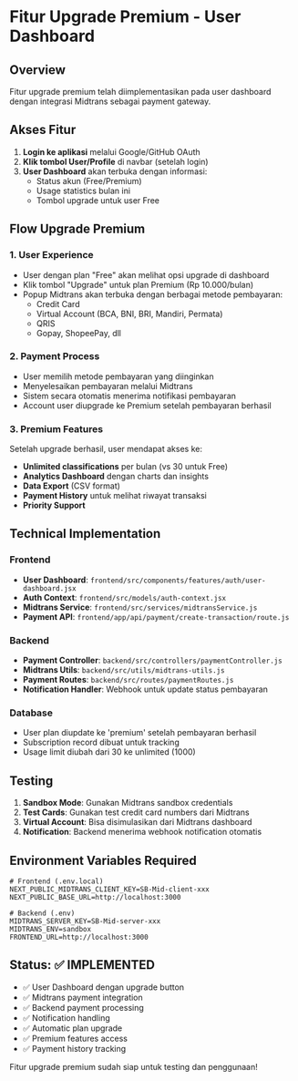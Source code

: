 # Fitur Upgrade Premium - User Dashboard

## Overview
Fitur upgrade premium telah diimplementasikan pada user dashboard dengan integrasi Midtrans sebagai payment gateway.

## Akses Fitur
1. **Login ke aplikasi** melalui Google/GitHub OAuth
2. **Klik tombol User/Profile** di navbar (setelah login)
3. **User Dashboard** akan terbuka dengan informasi:
   - Status akun (Free/Premium)
   - Usage statistics bulan ini
   - Tombol upgrade untuk user Free

## Flow Upgrade Premium

### 1. User Experience
- User dengan plan "Free" akan melihat opsi upgrade di dashboard
- Klik tombol "Upgrade" untuk plan Premium (Rp 10.000/bulan)
- Popup Midtrans akan terbuka dengan berbagai metode pembayaran:
  - Credit Card
  - Virtual Account (BCA, BNI, BRI, Mandiri, Permata)
  - QRIS
  - Gopay, ShopeePay, dll

### 2. Payment Process
- User memilih metode pembayaran yang diinginkan
- Menyelesaikan pembayaran melalui Midtrans
- Sistem secara otomatis menerima notifikasi pembayaran
- Account user diupgrade ke Premium setelah pembayaran berhasil

### 3. Premium Features
Setelah upgrade berhasil, user mendapat akses ke:
- **Unlimited classifications** per bulan (vs 30 untuk Free)
- **Analytics Dashboard** dengan charts dan insights
- **Data Export** (CSV format)
- **Payment History** untuk melihat riwayat transaksi
- **Priority Support**

## Technical Implementation

### Frontend
- **User Dashboard**: `frontend/src/components/features/auth/user-dashboard.jsx`
- **Auth Context**: `frontend/src/models/auth-context.jsx`
- **Midtrans Service**: `frontend/src/services/midtransService.js`
- **Payment API**: `frontend/app/api/payment/create-transaction/route.js`

### Backend
- **Payment Controller**: `backend/src/controllers/paymentController.js`
- **Midtrans Utils**: `backend/src/utils/midtrans-utils.js`
- **Payment Routes**: `backend/src/routes/paymentRoutes.js`
- **Notification Handler**: Webhook untuk update status pembayaran

### Database
- User plan diupdate ke 'premium' setelah pembayaran berhasil
- Subscription record dibuat untuk tracking
- Usage limit diubah dari 30 ke unlimited (1000)

## Testing
1. **Sandbox Mode**: Gunakan Midtrans sandbox credentials
2. **Test Cards**: Gunakan test credit card numbers dari Midtrans
3. **Virtual Account**: Bisa disimulasikan dari Midtrans dashboard
4. **Notification**: Backend menerima webhook notification otomatis

## Environment Variables Required
```
# Frontend (.env.local)
NEXT_PUBLIC_MIDTRANS_CLIENT_KEY=SB-Mid-client-xxx
NEXT_PUBLIC_BASE_URL=http://localhost:3000

# Backend (.env)
MIDTRANS_SERVER_KEY=SB-Mid-server-xxx
MIDTRANS_ENV=sandbox
FRONTEND_URL=http://localhost:3000
```

## Status: ✅ IMPLEMENTED
- ✅ User Dashboard dengan upgrade button
- ✅ Midtrans payment integration
- ✅ Backend payment processing
- ✅ Notification handling
- ✅ Automatic plan upgrade
- ✅ Premium features access
- ✅ Payment history tracking

Fitur upgrade premium sudah siap untuk testing dan penggunaan!
